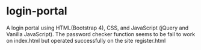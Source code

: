 # login-portal
A login portal using HTML(Bootstrap 4), CSS, and JavaScript (jQuery and Vanilla JavaScript).
The password checker function seems to be fail to work on index.html but operated successfully on the site register.html
